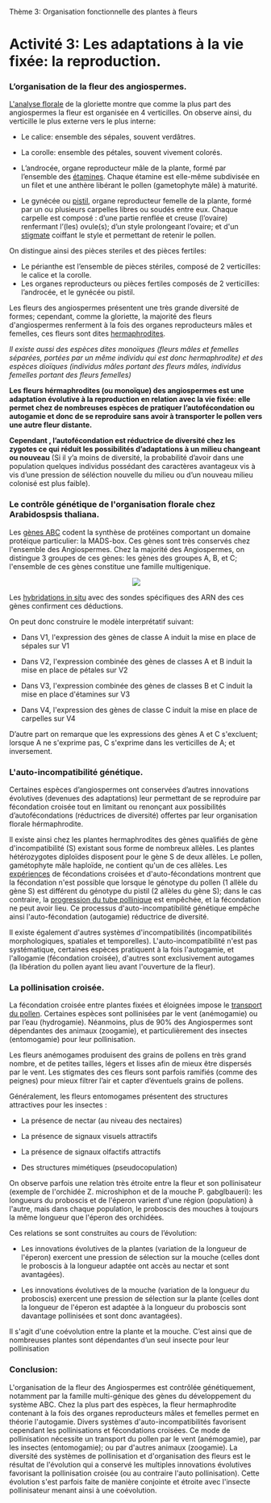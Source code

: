 <p>Thème 3: Organisation fonctionnelle des plantes à fleurs</p>

# Activité 3: Les adaptations à la vie fixée: la reproduction.

### L’organisation de la fleur des angiospermes. 

[L'analyse florale](https://ipfs.io/ipfs/QmUj6tS14wz2fZfzwxCPFjaYNB9vMLvW67F8QcAdmb9vhA) de la gloriette montre que comme la plus part des angiospermes la fleur est organisée en 4 verticilles. On observe ainsi, du verticille le plus externe vers le plus interne:

- Le calice: ensemble des sépales, souvent verdâtres.

- La corolle: ensemble des pétales, souvent vivement colorés.

- L’androcée, organe reproducteur mâle de la plante, formé par l’ensemble des [étamines](https://ipfs.io/ipfs/QmP1eu8ZsY8H9BpoJLNk1zfTmEPaLZym7hZqtCySMaxuNH). Chaque étamine est elle-même subdivisée en un filet et une anthère libérant le pollen (gametophyte mâle) à maturité.

- Le gynécée ou [pistil](https://ipfs.io/ipfs/QmWdFnqpsdRjAs98zUtCZ2s3QxVZrg6XdCKWXCBCteX1dL), organe reproducteur femelle de la plante, formé par un ou plusieurs carpelles libres ou soudés entre eux. Chaque carpelle est composé : d’une partie renflée et creuse (l’ovaire) renfermant l’(les) ovule(s); d’un style prolongeant l’ovaire; et d'un [stigmate](https://ipfs.io/ipfs/QmZvC7uV7AUk2YD92rSA2RaNqMjoquhsKbrUNQyWLifseF) coiffant le style et permettant de retenir le pollen.

On distingue ainsi des pièces steriles et des pièces fertiles:

- Le périanthe est l’ensemble de pièces stériles, composé de 2 verticilles: le calice et la corolle.
- Les organes reproducteurs ou pièces fertiles composés de 2 verticilles: l’androcée, et le gynécée ou pistil.

Les fleurs des angiospermes présentent une très grande diversité de formes; cependant, comme la gloriette, la majorité des fleurs d'angiospermes renferment à la fois des organes reproducteurs mâles et femelles, ces fleurs sont dites [hermaphrodites](https://ipfs.io/ipfs/QmRJt7ZxxqNqpQ4d1pLVN32C8tXXXWAXYTjpZth8scRaQc). 

*Il existe aussi des espèces dites monoïques (fleurs mâles et femelles séparées, portées par un même individu qui est donc hermaphrodite) et des espèces dioïques (individus mâles portant des fleurs mâles, individus femelles portant des fleurs femelles)*

**Les fleurs hérmaphrodites (ou monoïque) des angiospermes est une adaptation évolutive à la reproduction en relation avec la vie fixée: elle permet chez de nombreuses espèces de pratiquer l’autofécondation ou autogamie et donc de se reproduire sans avoir à transporter le pollen vers une autre fleur distante.**

**Cependant , l’autofécondation est réductrice de diversité chez les zygotes ce qui réduit les possibilités d’adaptations à un milieu changeant ou nouveau** (Si il y’a moins de diversité, la probabilité d’avoir dans une population quelques individus possédant des caractères avantageux vis à vis d’une pression de séléction nouvelle du milieu ou d’un nouveau milieu colonisé est plus faible).

### Le contrôle génétique de l'organisation florale chez Arabidospsis thaliana.

Les [gènes ABC](https://ipfs.io/ipfs/Qmeu6AQ2dS3P7XCfQX2TnwQKYR25aujmi2ew2VefaBS6CS) codent la synthèse de protéines comportant un domaine protéique particulier: la MADS-box. Ces gènes sont très conservés chez l'ensemble des Angiospermes. Chez la majorité des Angiospermes, on distingue 3 groupes de ces gènes: les gènes des groupes A, B, et C; l'ensemble de ces gènes constitue une famille multigenique.

<div align=center><a href="https://ipfs.io/ipfs/QmRWvangg9STgRYEi1D4zrSLho1qtBv87jWssMfJBxGjcF"><img src="https://ipfs.io/ipfs/QmRWvangg9STgRYEi1D4zrSLho1qtBv87jWssMfJBxGjcF"></a></div>

Les [hybridations in situ](https://ipfs.io/ipfs/Qmeu6AQ2dS3P7XCfQX2TnwQKYR25aujmi2ew2VefaBS6CS) avec des sondes spécifiques des ARN des ces gènes confirment ces déductions.

On peut donc construire le modèle interprétatif suivant:

- Dans V1, l'expression des gènes de classe A induit la mise en place de sépales sur V1

- Dans V2, l'expression combinée des gènes de classes A et B induit la mise en place de pétales sur V2

- Dans V3, l'expression combinée des gènes de classes B et C induit la mise en place d'étamines sur V3

- Dans V4, l'expression des gènes de classe C induit la mise en place de carpelles sur V4


D’autre part on remarque que les expressions des gènes A et C s'excluent; lorsque A ne s'exprime pas, C s'exprime dans les verticilles de A; et inversement.

### L'auto-incompatibilité génétique. 

Certaines espèces d’angiospermes ont conservées d’autres innovations évolutives (devenues des adaptations) leur permettant de se reproduire par fécondation croisée tout en limitant ou renonçant aux possibilités d’autofécondations (réductrices de diversité) offertes par leur organisation florale hérmaphrodite.

Il existe ainsi chez les plantes hermaphrodites des gènes qualifiés de gène d'incompatibilité (S) existant sous forme de nombreux allèles. Les plantes hétérozygotes diploïdes disposent pour le gène S de deux allèles. Le pollen, gamétophyte mâle haploïde, ne contient qu'un de ces allèles. Les [expériences](https://ipfs.io/ipfs/QmRr3XZYAPpptCUrt9zwn1F4Q92CEZzD9eLbb6QKbuDwbu) de fécondations croisées et d'auto-fécondations montrent que la fécondation n'est possible que lorsque le génotype du pollen (1 allèle du gène S) est différent du génotype du pistil (2 allèles du gène S); dans le cas contraire, la [progression du tube pollinique](https://ipfs.io/ipfs/QmYBsxfTXc61B1SiRvXo5nXBdigBiKNmAaTChRdeF9b3QR) est empêchée, et la fécondation ne peut avoir lieu. Ce processus d'auto-incompatibilité génétique empêche ainsi l'auto-fécondation (autogamie) réductrice de diversité.

Il existe également d'autres systèmes d'incompatibilités (incompatibilités morphologiques, spatiales et temporelles). L'auto-incompatibilité n'est pas systématique, certaines espèces pratiquent à la fois l'autogamie, et l'allogamie (fécondation croisée), d'autres sont exclusivement autogames (la libération du pollen ayant lieu avant l'ouverture de la fleur). 


### La pollinisation croisée.

La fécondation croisée entre plantes fixées et éloignées impose le [transport du pollen](https://ipfs.io/ipfs/QmT563JmYU4mov8n9AxwACu2ueS7oM7rPjwyLdAWKZmxN3). Certaines espèces sont pollinisées par le vent (anémogamie) ou par l’eau (hydrogamie). Néanmoins, plus de 90% des Angiospermes sont dépendantes des animaux (zoogamie), et particulièrement des insectes (entomogamie) pour leur pollinisation.  

Les fleurs anémogames produisent des grains de pollens en très grand nombre, et de petites tailles, légers et lisses afin de mieux être dispersés par le vent. Les stigmates des ces fleurs sont parfois ramifiés (comme des peignes) pour mieux filtrer l’air et capter d’éventuels grains de pollens. 

Généralement, les fleurs entomogames présentent des structures attractives pour les insectes : 

- La présence de nectar (au niveau des nectaires)

- La présence de signaux visuels attractifs
 
- La présence de signaux olfactifs attractifs
  
- Des structures mimétiques (pseudocopulation)

On observe parfois une relation très étroite entre la fleur et son pollinisateur (exemple de l'orchidée Z. microshiphon et de la mouche P. gabglbaueri): les longueurs du proboscis et de l'éperon varient d'une région (population) à l'autre, mais dans chaque population, le proboscis des mouches à toujours la même longueur que l'éperon des orchidées. 

Ces relations se sont construites au cours de l’évolution: 

- Les innovations évolutives de la plantes (variation de la longueur de l'éperon) exercent une pression de sélection sur la mouche (celles dont le proboscis à la longueur adaptée ont accès au nectar et sont avantagées).

- Les innovations évolutives de la mouche (variation de la longueur du proboscis) exercent une pression de sélection sur la plante (celles dont la longueur de l'éperon est adaptée à la longueur du proboscis sont davantage pollinisées et sont donc avantagées).

Il s'agit d'une coévolution entre la plante et la mouche. C’est ainsi que de nombreuses plantes sont dépendantes d’un seul insecte pour leur pollinisation 


### Conclusion:

L'organisation de la fleur des Angiospermes est contrôlée génétiquement, notamment par la famille multi-génique des gènes du développement du système ABC. Chez la plus part des espèces, la fleur hermaphrodite contenant à la fois des organes reproducteurs mâles et femelles permet en théorie l'autogamie. Divers systèmes d'auto-incompatibilités favorisent cependant les pollinisations et fécondations croisées. Ce mode de pollinisation nécessite un transport du pollen par le vent (anémogamie), par les insectes (entomogamie); ou par d'autres animaux (zoogamie). La diversité des systèmes de pollinisation et d'organisation des fleurs est le résultat de l'évolution qui a conservé les multiples innovations évolutives favorisant la pollinisation croisée (ou au contraire l'auto pollinisation). Cette évolution s'est parfois faite de manière conjointe et étroite avec l'insecte pollinisateur menant ainsi à une coévolution.
